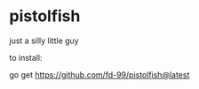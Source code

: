 # pistolfish
just a silly little guy

to install:

go get https://github.com/fd-99/pistolfish@latest


